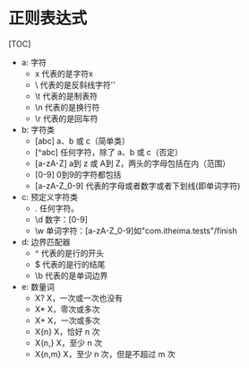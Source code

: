 # 正则表达式

[TOC]

* a: 字符
  * x  代表的是字符x
  * \\ 代表的是反斜线字符'\'
  * \t 代表的是制表符
  * \n 代表的是换行符
  * \r 代表的是回车符
* b: 字符类
  * [abc]    a、b 或 c（简单类）
  * [^abc]   任何字符，除了 a、b 或 c（否定）
  * [a-zA-Z] a到 z 或 A到 Z，两头的字母包括在内（范围）
  * [0-9]    0到9的字符都包括
  * [a-zA-Z_0-9] 代表的字母或者数字或者下划线(即单词字符)
* c: 预定义字符类
  * . 任何字符。
  * \d 数字：[0-9]
  * \w 单词字符：[a-zA-Z_0-9]如"com.itheima.tests"/finish
* d: 边界匹配器
  * ^  代表的是行的开头
  * $  代表的是行的结尾
  * \b 代表的是单词边界
* e: 数量词
  * X?     X，一次或一次也没有
  * X*     X，零次或多次
  * X+     X，一次或多次
  * X{n}   X，恰好 n 次 
  * X{n,}  X，至少 n 次 
  * X{n,m} X，至少 n 次，但是不超过 m 次